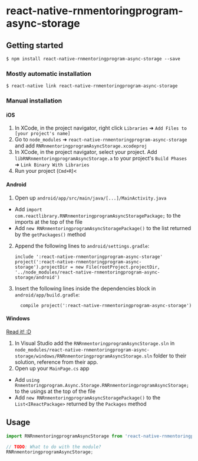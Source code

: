 
# react-native-rnmentoringprogram-async-storage

## Getting started

`$ npm install react-native-rnmentoringprogram-async-storage --save`

### Mostly automatic installation

`$ react-native link react-native-rnmentoringprogram-async-storage`

### Manual installation


#### iOS

1. In XCode, in the project navigator, right click `Libraries` ➜ `Add Files to [your project's name]`
2. Go to `node_modules` ➜ `react-native-rnmentoringprogram-async-storage` and add `RNRnmentoringprogramAsyncStorage.xcodeproj`
3. In XCode, in the project navigator, select your project. Add `libRNRnmentoringprogramAsyncStorage.a` to your project's `Build Phases` ➜ `Link Binary With Libraries`
4. Run your project (`Cmd+R`)<

#### Android

1. Open up `android/app/src/main/java/[...]/MainActivity.java`
  - Add `import com.reactlibrary.RNRnmentoringprogramAsyncStoragePackage;` to the imports at the top of the file
  - Add `new RNRnmentoringprogramAsyncStoragePackage()` to the list returned by the `getPackages()` method
2. Append the following lines to `android/settings.gradle`:
  	```
  	include ':react-native-rnmentoringprogram-async-storage'
  	project(':react-native-rnmentoringprogram-async-storage').projectDir = new File(rootProject.projectDir, 	'../node_modules/react-native-rnmentoringprogram-async-storage/android')
  	```
3. Insert the following lines inside the dependencies block in `android/app/build.gradle`:
  	```
      compile project(':react-native-rnmentoringprogram-async-storage')
  	```

#### Windows
[Read it! :D](https://github.com/ReactWindows/react-native)

1. In Visual Studio add the `RNRnmentoringprogramAsyncStorage.sln` in `node_modules/react-native-rnmentoringprogram-async-storage/windows/RNRnmentoringprogramAsyncStorage.sln` folder to their solution, reference from their app.
2. Open up your `MainPage.cs` app
  - Add `using Rnmentoringprogram.Async.Storage.RNRnmentoringprogramAsyncStorage;` to the usings at the top of the file
  - Add `new RNRnmentoringprogramAsyncStoragePackage()` to the `List<IReactPackage>` returned by the `Packages` method


## Usage
```javascript
import RNRnmentoringprogramAsyncStorage from 'react-native-rnmentoringprogram-async-storage';

// TODO: What to do with the module?
RNRnmentoringprogramAsyncStorage;
```
  